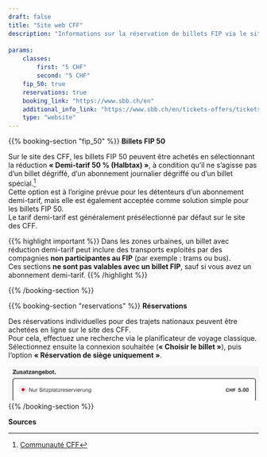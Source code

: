 ```yaml
---
draft: false
title: "Site web CFF"
description: "Informations sur la réservation de billets FIP via le site web des CFF."

params:
    classes:
        first: "5 CHF"
        second: "5 CHF"
    fip_50: true
    reservations: true
    booking_link: "https://www.sbb.ch/en"
    additional_info_link: "https://www.sbb.ch/en/tickets-offers/tickets/point-to-point-tickets-switzerland/seat-reservations.html"
    type: "website"
---
```


{{% booking-section "fip_50" %}}
**Billets FIP 50**

Sur le site des CFF, les billets FIP 50 peuvent être achetés en sélectionnant la réduction **« Demi-tarif 50 % (Halbtax) »**, à condition qu’il ne s’agisse pas d’un billet dégriffé, d’un abonnement journalier dégriffé ou d’un billet spécial.[^1]  
Cette option est à l’origine prévue pour les détenteurs d’un abonnement demi-tarif, mais elle est également acceptée comme solution simple pour les billets FIP 50.  
Le tarif demi-tarif est généralement présélectionné par défaut sur le site des CFF.

{{% highlight important %}}
Dans les zones urbaines, un billet avec réduction demi-tarif peut inclure des transports exploités par des compagnies **non participantes au FIP** (par exemple : trams ou bus).  
Ces sections **ne sont pas valables avec un billet FIP**, sauf si vous avez un abonnement demi-tarif.
{{% /highlight %}}

{{% /booking-section %}}

{{% booking-section "reservations" %}}
**Réservations**

Des réservations individuelles pour des trajets nationaux peuvent être achetées en ligne sur le site des CFF.  
Pour cela, effectuez une recherche via le planificateur de voyage classique.  
Sélectionnez ensuite la connexion souhaitée (**« Choisir le billet »**), puis l’option **« Réservation de siège uniquement »**.

![Réserver une place CFF](sbb_reservation.webp)
{{% /booking-section %}}

**Sources**  
[^1]: [Communauté CFF](https://community.sbb.ch/d/2251-kann-man-als-fip-beg%C3%BCnstigter-tickets-weiterhin-online-mittels-halbtax-kaufen)
